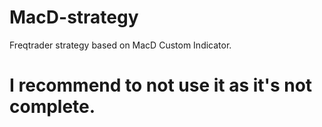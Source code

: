 # MacD-strategy
Freqtrader strategy based on MacD Custom Indicator.

# I recommend to not use it as it's not complete.
